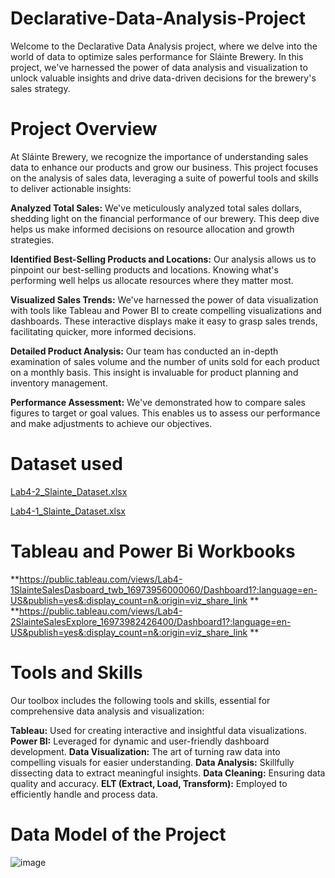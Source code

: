 # Declarative-Data-Analysis-Project

Welcome to the Declarative Data Analysis project, where we delve into the world of data to optimize sales performance for Sláinte Brewery. In this project, we've harnessed the power of data analysis and visualization to unlock valuable insights and drive data-driven decisions for the brewery's sales strategy.

# Project Overview

At Sláinte Brewery, we recognize the importance of understanding sales data to enhance our products and grow our business. This project focuses on the analysis of sales data, leveraging a suite of powerful tools and skills to deliver actionable insights:

**Analyzed Total Sales:** We've meticulously analyzed total sales dollars, shedding light on the financial performance of our brewery. This deep dive helps us make informed decisions on resource allocation and growth strategies.

**Identified Best-Selling Products and Locations:** Our analysis allows us to pinpoint our best-selling products and locations. Knowing what's performing well helps us allocate resources where they matter most.

**Visualized Sales Trends:** We've harnessed the power of data visualization with tools like Tableau and Power BI to create compelling visualizations and dashboards. These interactive displays make it easy to grasp sales trends, facilitating quicker, more informed decisions.

**Detailed Product Analysis:** Our team has conducted an in-depth examination of sales volume and the number of units sold for each product on a monthly basis. This insight is invaluable for product planning and inventory management.

**Performance Assessment:** We've demonstrated how to compare sales figures to target or goal values. This enables us to assess our performance and make adjustments to achieve our objectives.

# Dataset used
[Lab4-2_Slainte_Dataset.xlsx](https://github.com/mvillca31/Declarative-Data-Analysis-Project/files/12910474/Lab4-2_Slainte_Dataset.xlsx)

[Lab4-1_Slainte_Dataset.xlsx](https://github.com/mvillca31/Declarative-Data-Analysis-Project/files/12910476/Lab4-1_Slainte_Dataset.xlsx)

# Tableau and Power Bi Workbooks
**https://public.tableau.com/views/Lab4-1SlainteSalesDasboard_twb_16973956000060/Dashboard1?:language=en-US&publish=yes&:display_count=n&:origin=viz_share_link
**
**https://public.tableau.com/views/Lab4-2SlainteSalesExplore_16973982426400/Dashboard1?:language=en-US&publish=yes&:display_count=n&:origin=viz_share_link
**

# Tools and Skills

Our toolbox includes the following tools and skills, essential for comprehensive data analysis and visualization:

**Tableau:** Used for creating interactive and insightful data visualizations.
**Power BI:** Leveraged for dynamic and user-friendly dashboard development.
**Data Visualization:** The art of turning raw data into compelling visuals for easier understanding.
**Data Analysis:** Skillfully dissecting data to extract meaningful insights.
**Data Cleaning:** Ensuring data quality and accuracy.
**ELT (Extract, Load, Transform):** Employed to efficiently handle and process data.

# Data Model of the Project

![image](https://github.com/mvillca31/Declarative-Data-Analysis-Project/assets/140185898/94d9aecc-29a3-4577-81dc-b30a044c8fa1)

